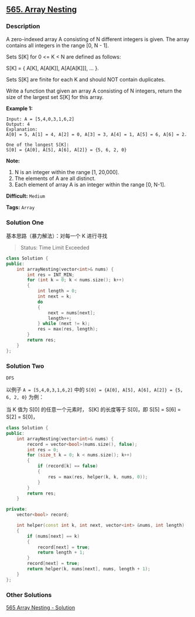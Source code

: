 ## [565. Array Nesting](https://leetcode.com/problems/array-nesting/description/)

### Description

A zero-indexed array A consisting of N different integers is given. The array contains all integers in the range [0, N - 1].

Sets S[K] for 0 <= K < N are defined as follows:

S[K] = { A[K], A[A[K]], A[A[A[K]]], ... }.

Sets S[K] are finite for each K and should NOT contain duplicates.

Write a function that given an array A consisting of N integers, return the size of the largest set S[K] for this array.

**Example 1:**

```
Input: A = [5,4,0,3,1,6,2]
Output: 4
Explanation:
A[0] = 5, A[1] = 4, A[2] = 0, A[3] = 3, A[4] = 1, A[5] = 6, A[6] = 2.

One of the longest S[K]:
S[0] = {A[0], A[5], A[6], A[2]} = {5, 6, 2, 0}
```

**Note:**

1. N is an integer within the range [1, 20,000].
2. The elements of A are all distinct.
3. Each element of array A is an integer within the range [0, N-1].

**Difficult:** `Medium`

**Tags:** `Array`

### Solution One

基本思路（暴力解法）：对每一个 K 进行寻找

> Status: Time Limit Exceeded

```c++
class Solution {
public:
    int arrayNesting(vector<int>& nums) {
        int res = INT_MIN;
        for (int k = 0; k < nums.size(); k++)
        {
            int length = 0;
            int next = k;
            do
            {
                next = nums[next];
                length++;
            } while (next != k);
            res = max(res, length);
        }
        return res;
    }
};
```

### Solution Two

`DFS`

以例子 `A = [5,4,0,3,1,6,2]` 中的 `S[0] = {A[0], A[5], A[6], A[2]} = {5, 6, 2, 0}` 为例：

当 K 值为 S[0] 的任意一个元素时， S[K] 的长度等于 S[0]，即 S[5] = S[6] = S[2] = S[0]，

```c++
class Solution {
public:
    int arrayNesting(vector<int>& nums) {
        record = vector<bool>(nums.size(), false);
        int res = 0;
        for (size_t k = 0; k < nums.size(); k++)
        {
            if (record[k] == false)
            {
                res = max(res, helper(k, k, nums, 0));
            }
        }
        return res;
    }

private:
    vector<bool> record;

    int helper(const int k, int next, vector<int> &nums, int length)
    {
        if (nums[next] == k)
        {
            record[next] = true;
            return length + 1;
        }
        record[next] = true;
        return helper(k, nums[next], nums, length + 1);
    }
};
```

### Other Solutions

[565 Array Nesting - Solution](https://leetcode.com/problems/array-nesting/solution/#approach-3-without-using-extra-space-accepted)
